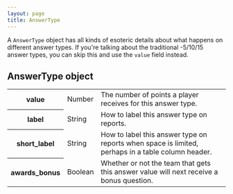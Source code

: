 ```yaml
---
layout: page
title: AnswerType
---
```

A `AnswerType` object has all kinds of esoteric details about what happens on different answer types. If you're talking about the traditional -5/10/15 answer types, you can skip this and use the `value` field instead.

## AnswerType object

<table class="fields"><tbody>
  <tr class="required">
    <th>value</th>
    <td class="type">Number</td>
    <td>The number of points a player receives for this answer type.</td>
  </tr>
  <tr class="optional">
    <th>label</th>
    <td class="type">String</td>
    <td>How to label this answer type on reports.</td>
  </tr>
  <tr class="optional">
    <th>short_label</th>
    <td class="type">String</td>
    <td>How to label this answer type on reports when space is limited, perhaps in a table column header.</td>
  </tr>
  <tr class="optional">
    <th>awards_bonus</th>
    <td class="type">Boolean</td>
    <td>Whether or not the team that gets this answer value will next receive a bonus question.</td>
  </tr>
</tbody></table>
